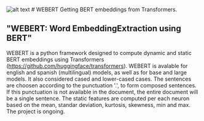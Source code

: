 

![alt text]() # WEBERT
Getting BERT embeddings from Transformers.

## "WEBERT: Word EmbeddingExtraction using BERT"

WEBERT is a python framework designed to compute dynamic and static BERT embeddings using Transformers (https://github.com/huggingface/transformers). WEBERT is avalable for english and spanish (multilingual) models, as well as for base and large models. It also considered cased and lower-cased cases. The sentences are choosen according to the punctuation '.', to form composed sentences. If this punctuation is not available in the document, the entire document will be a single sentence. The static features are computed per each neuron based on the mean, standar deviation, kurtosis, skewness, min and max. The project is ongoing.
